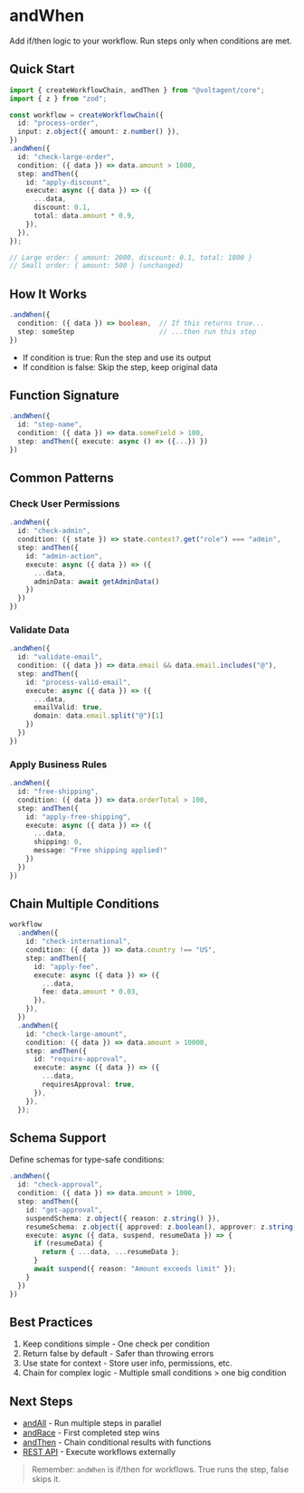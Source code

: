 # andWhen

Add if/then logic to your workflow. Run steps only when conditions are met.

## Quick Start

```typescript
import { createWorkflowChain, andThen } from "@voltagent/core";
import { z } from "zod";

const workflow = createWorkflowChain({
  id: "process-order",
  input: z.object({ amount: z.number() }),
})
.andWhen({
  id: "check-large-order",
  condition: ({ data }) => data.amount > 1000,
  step: andThen({
    id: "apply-discount",
    execute: async ({ data }) => ({
      ...data,
      discount: 0.1,
      total: data.amount * 0.9,
    }),
  }),
});

// Large order: { amount: 2000, discount: 0.1, total: 1800 }
// Small order: { amount: 500 } (unchanged)
```

## How It Works

```typescript
.andWhen({
  condition: ({ data }) => boolean,  // If this returns true...
  step: someStep                     // ...then run this step
})
```

- If condition is true: Run the step and use its output
- If condition is false: Skip the step, keep original data

## Function Signature

```typescript
.andWhen({
  id: "step-name",
  condition: ({ data }) => data.someField > 100,
  step: andThen({ execute: async () => ({...}) })
})
```

## Common Patterns

### Check User Permissions

```typescript
.andWhen({
  id: "check-admin",
  condition: ({ state }) => state.context?.get("role") === "admin",
  step: andThen({
    id: "admin-action",
    execute: async ({ data }) => ({
      ...data,
      adminData: await getAdminData()
    })
  })
})
```

### Validate Data

```typescript
.andWhen({
  id: "validate-email",
  condition: ({ data }) => data.email && data.email.includes("@"),
  step: andThen({
    id: "process-valid-email",
    execute: async ({ data }) => ({
      ...data,
      emailValid: true,
      domain: data.email.split("@")[1]
    })
  })
})
```

### Apply Business Rules

```typescript
.andWhen({
  id: "free-shipping",
  condition: ({ data }) => data.orderTotal > 100,
  step: andThen({
    id: "apply-free-shipping",
    execute: async ({ data }) => ({
      ...data,
      shipping: 0,
      message: "Free shipping applied!"
    })
  })
})
```

## Chain Multiple Conditions

```typescript
workflow
  .andWhen({
    id: "check-international",
    condition: ({ data }) => data.country !== "US",
    step: andThen({
      id: "apply-fee",
      execute: async ({ data }) => ({
        ...data,
        fee: data.amount * 0.03,
      }),
    }),
  })
  .andWhen({
    id: "check-large-amount",
    condition: ({ data }) => data.amount > 10000,
    step: andThen({
      id: "require-approval",
      execute: async ({ data }) => ({
        ...data,
        requiresApproval: true,
      }),
    }),
  });
```

## Schema Support

Define schemas for type-safe conditions:

```typescript
.andWhen({
  id: "check-approval",
  condition: ({ data }) => data.amount > 1000,
  step: andThen({
    id: "get-approval",
    suspendSchema: z.object({ reason: z.string() }),
    resumeSchema: z.object({ approved: z.boolean(), approver: z.string() }),
    execute: async ({ data, suspend, resumeData }) => {
      if (resumeData) {
        return { ...data, ...resumeData };
      }
      await suspend({ reason: "Amount exceeds limit" });
    }
  })
})
```

## Best Practices

1. Keep conditions simple - One check per condition
2. Return false by default - Safer than throwing errors
3. Use state for context - Store user info, permissions, etc.
4. Chain for complex logic - Multiple small conditions > one big condition

## Next Steps

- [andAll](https://voltagent.dev/docs/workflows/steps/and-all/) - Run multiple steps in parallel
- [andRace](https://voltagent.dev/docs/workflows/steps/and-race/) - First completed step wins
- [andThen](https://voltagent.dev/docs/workflows/steps/and-then/) - Chain conditional results with functions
- [REST API](https://voltagent.dev/docs/api/overview/#workflow-endpoints) - Execute workflows externally

> Remember: `andWhen` is if/then for workflows. True runs the step, false skips it.
